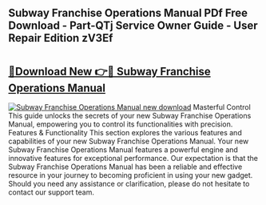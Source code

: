 ## Subway Franchise Operations Manual PDf Free Download - Part-QTj Service Owner Guide - User Repair Edition zV3Ef

# <h2><a href="http://cf1207.oget.top/?id=Subway+Franchise+Operations+Manual">🔗Download New 👉🔴 Subway Franchise Operations Manual</a></h2>

[![Subway Franchise Operations Manual new download](https://i.imgur.com/5g1atiW.png)](http://cf1207.oget.top/?id=Subway+Franchise+Operations+Manual)
Masterful Control This guide unlocks the secrets of your new Subway Franchise Operations Manual, empowering you to control its functionalities with precision. Features & Functionality This section explores the various features and capabilities of your new Subway Franchise Operations Manual. Your new Subway Franchise Operations Manual features a powerful engine and innovative features for exceptional performance. Our expectation is that the Subway Franchise Operations Manual has been a reliable and effective resource in your journey to becoming proficient in using your new gadget. Should you need any assistance or clarification, please do not hesitate to contact our support team.
